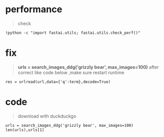 # performance
> check
```
!python -c "import fastai.utils; fastai.utils.check_perf()"
```
# fix
> **urls = search_images_ddg('grizzly bear', max_images=100)**
> after correct like code below ,make sure restart runtime
```
res = urlread(url,data={'q':term},decode=True)
```
# code
> download with duckduckgo
```
urls = search_images_ddg('grizzly bear', max_images=100)
len(urls),urls[1]
```
